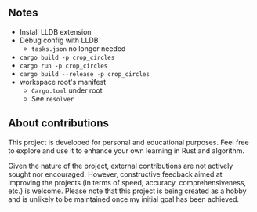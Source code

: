 ## Notes
* Install LLDB extension
* Debug config with LLDB
    * `tasks.json` no longer needed
* `cargo build -p crop_circles`
* `cargo run -p crop_circles`
* `cargo build --release -p crop_circles`
* workspace root's manifest 
    * `Cargo.toml` under root
    * See `resolver`



## About contributions
This project is developed for personal and educational purposes. Feel free to explore and use it to enhance your own learning in Rust and algorithm.

Given the nature of the project, external contributions are not actively sought nor encouraged. However, constructive feedback aimed at improving the projects (in terms of speed, accuracy, comprehensiveness, etc.) is welcome. Please note that this project is being created as a hobby and is unlikely to be maintained once my initial goal has been achieved.